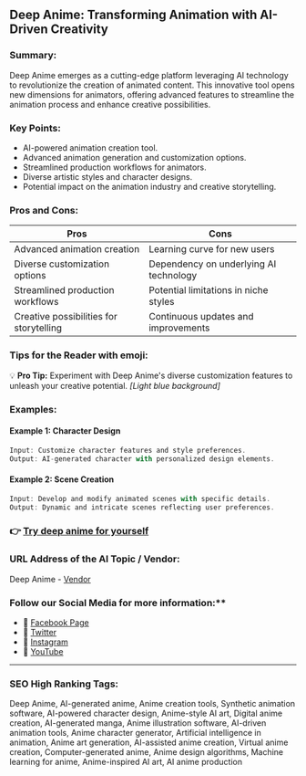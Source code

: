 
## Deep Anime: Transforming Animation with AI-Driven Creativity

### Summary:
Deep Anime emerges as a cutting-edge platform leveraging AI technology to revolutionize the creation of animated content. This innovative tool opens new dimensions for animators, offering advanced features to streamline the animation process and enhance creative possibilities.

### Key Points:
- AI-powered animation creation tool.
- Advanced animation generation and customization options.
- Streamlined production workflows for animators.
- Diverse artistic styles and character designs.
- Potential impact on the animation industry and creative storytelling.

### Pros and Cons:
| Pros                                  | Cons                                  |
|---------------------------------------|---------------------------------------|
| Advanced animation creation            | Learning curve for new users          |
| Diverse customization options          | Dependency on underlying AI technology|
| Streamlined production workflows       | Potential limitations in niche styles  |
| Creative possibilities for storytelling| Continuous updates and improvements   |

### Tips for the Reader with emoji:
💡 **Pro Tip:** Experiment with Deep Anime's diverse customization features to unleash your creative potential. _[Light blue background]_

### Examples:

#### Example 1: Character Design
```dart
Input: Customize character features and style preferences.
Output: AI-generated character with personalized design elements.
```

#### Example 2: Scene Creation
```dart
Input: Develop and modify animated scenes with specific details.
Output: Dynamic and intricate scenes reflecting user preferences.
```

### 👉 [Try deep anime for yourself](<https://apps.apple.com/us/app/deep-anime-ai-art-generator/id1660350178>)

### URL Address of the AI Topic / Vendor:
Deep Anime - [Vendor](<https://apps.apple.com/us/app/deep-anime-ai-art-generator/id1660350178>)



### Follow our Social Media for more information:**

- 📘 <a href="https://www.facebook.com/deepanime" target="_blank">Facebook Page</a>
- 📄 <a href="https://www.twitter.com/deepanime" target="_blank">Twitter</a>
- 📸 <a href="https://www.instagram.com/deepanimeofficial/" target="_blank">Instagram</a>
- 🎥 <a href="https://www.youtube.com/deepanime" target="_blank">YouTube</a>

---

### SEO High Ranking Tags:
Deep Anime, AI-generated anime, Anime creation tools, Synthetic animation software, AI-powered character design, Anime-style AI art, Digital anime creation, AI-generated manga, Anime illustration software, AI-driven animation tools, Anime character generator, Artificial intelligence in animation, Anime art generation, AI-assisted anime creation, Virtual anime creation, Computer-generated anime, Anime design algorithms, Machine learning for anime, Anime-inspired AI art, AI anime production
